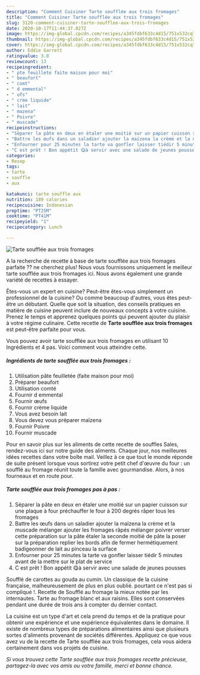```yaml
---
description: "Comment Cuisiner Tarte soufflée aux trois fromages"
title: "Comment Cuisiner Tarte soufflée aux trois fromages"
slug: 3120-comment-cuisiner-tarte-soufflee-aux-trois-fromages
date: 2020-10-17T11:44:37.027Z
image: https://img-global.cpcdn.com/recipes/a345fdbf633c4d15/751x532cq70/tarte-soufflee-aux-trois-fromages-photo-principale-de-la-recette.jpg
thumbnail: https://img-global.cpcdn.com/recipes/a345fdbf633c4d15/751x532cq70/tarte-soufflee-aux-trois-fromages-photo-principale-de-la-recette.jpg
cover: https://img-global.cpcdn.com/recipes/a345fdbf633c4d15/751x532cq70/tarte-soufflee-aux-trois-fromages-photo-principale-de-la-recette.jpg
author: Eddie Garrett
ratingvalue: 3.8
reviewcount: 13
recipeingredient:
- " pte feuillete faite maison pour moi"
- " beaufort"
- " comt"
- " d emmental"
- " ufs"
- " crme liquide"
- " lait"
- " mazena"
- " Poivre"
- " muscade"
recipeinstructions:
- "Séparer la pâte en deux en étaler une moitié sur un papier cuisson sur une plaque à four préchauffer le four à 200 degrés râper tous les fromages"
- "Battre les œufs dans un saladier ajouter la maïzena la crème et la muscade mélanger ajouter les fromages râpés mélanger poivrer verser cette préparation sur la pâte étaler la seconde moitié de pâte la poser sur la préparation replier les bords afin de fermer hermétiquement badigeonner de lait au pinceau la surface"
- "Enfourner pour 25 minutes la tarte va gonfler laisser tiédir 5 minutes avant de la mettre sur le plat de service"
- "C est prêt ! Bon appétit 😋à servir avec une salade de jeunes pousses"
categories:
- Resep
tags:
- tarte
- souffle
- aux

katakunci: tarte souffle aux 
nutrition: 189 calories
recipecuisine: Indonesian
preptime: "PT25M"
cooktime: "PT41M"
recipeyield: "1"
recipecategory: Lunch

---
```



![Tarte soufflée aux trois fromages](https://img-global.cpcdn.com/recipes/a345fdbf633c4d15/751x532cq70/tarte-soufflee-aux-trois-fromages-photo-principale-de-la-recette.jpg)

A la recherche de recette à base de tarte soufflée aux trois fromages parfaite ?? ne cherchez plus! Nous vous fournissons uniquement le meilleur tarte soufflée aux trois fromages ici. Nous avons également une grande variété de recettes à essayer.

Êtes-vous un expert en cuisine? Peut-être êtes-vous simplement un professionnel de la cuisine? Ou comme beaucoup d'autres, vous êtes peut-être un débutant. Quelle que soit la situation, des conseils pratiques en matière de cuisine peuvent inclure de nouveaux concepts à votre cuisine. Prenez le temps et apprenez quelques points qui peuvent ajouter du plaisir à votre régime culinaire. Cette recette de <strong> Tarte soufflée aux trois fromages </strong> est peut-être parfaite pour vous.

<!--inarticleads1-->

Vous pouvez avoir tarte soufflée aux trois fromages en utilisant 10 Ingrédients et 4 pas. Voici comment vous atteindre cette.

##### Ingrédients de tarte soufflée aux trois fromages :

1. Utilisation  pâte feuilletée (faite maison pour moi)
1. Préparer  beaufort
1. Utilisation  comté
1. Fournir  d emmental
1. Fournir  œufs
1. Fournir  crème liquide
1. Vous avez besoin  lait
1. Vous devez vous préparer  maïzena
1. Fournir  Poivre
1. Fournir  muscade


Pour en savoir plus sur les aliments de cette recette de souffles Sales, rendez-vous ici sur notre guide des aliments. Chaque jour, nos meilleures idées recettes dans votre boîte mail. Veillez à ce que tout le monde réponde de suite présent lorsque vous sortirez votre petit chef d&#39;œuvre du four : un soufflé au fromage réunit toute la famille avec gourmandise. Alors, à nos fourneaux et en route pour. 

<!--inarticleads2-->

##### Tarte soufflée aux trois fromages pas à pas :

1. Séparer la pâte en deux en étaler une moitié sur un papier cuisson sur une plaque à four préchauffer le four à 200 degrés râper tous les fromages
1. Battre les œufs dans un saladier ajouter la maïzena la crème et la muscade mélanger ajouter les fromages râpés mélanger poivrer verser cette préparation sur la pâte étaler la seconde moitié de pâte la poser sur la préparation replier les bords afin de fermer hermétiquement badigeonner de lait au pinceau la surface
1. Enfourner pour 25 minutes la tarte va gonfler laisser tiédir 5 minutes avant de la mettre sur le plat de service
1. C est prêt ! Bon appétit 😋à servir avec une salade de jeunes pousses


Soufflé de carottes au gouda au cumin. Un classique de la cuisine française, malheureusement de plus en plus oublié. pourtant ce n&#39;est pas si compliqué !. Recette de Soufflé au fromage la mieux notée par les internautes. Tarte au fromage blanc et aux raisins. Elles sont conservées pendant une durée de trois ans à compter du dernier contact. 

<!--inarticleads1-->

<p>
La cuisine est un type d'art et cela prend du temps et de la pratique pour obtenir une expérience et une expérience équivalentes dans le domaine. Il existe de nombreux types de préparations alimentaires ainsi que plusieurs sortes d'aliments provenant de sociétés différentes. Appliquez ce que vous avez vu de la recette de Tarte soufflée aux trois fromages, cela vous aidera certainement dans vos projets de cuisine.
</p>

<p>
<i>Si vous trouvez cette Tarte soufflée aux trois fromages recette précieuse, partagez-la avec vos amis ou votre famille, merci et bonne chance.</i>
</p>
